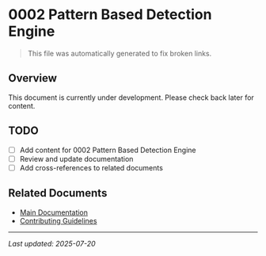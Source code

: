 # 0002 Pattern Based Detection Engine

> This file was automatically generated to fix broken links.

## Overview

This document is currently under development. Please check back later for content.

## TODO

- [ ] Add content for 0002 Pattern Based Detection Engine
- [ ] Review and update documentation
- [ ] Add cross-references to related documents

## Related Documents

- [Main Documentation](../../index.md)
- [Contributing Guidelines](../../CONTRIBUTING.md)

______________________________________________________________________

*Last updated: 2025-07-20*
